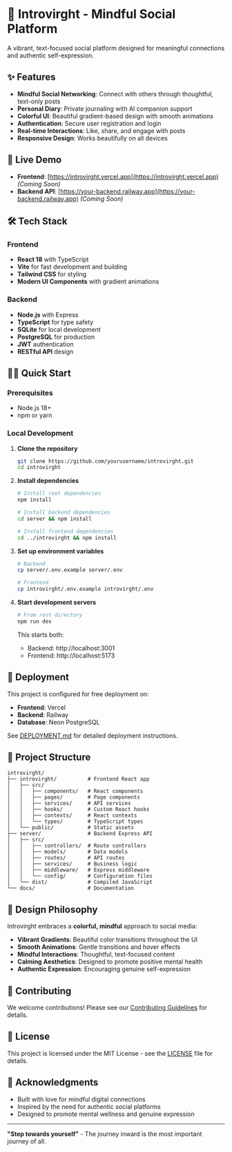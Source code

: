 # 🌈 Introvirght - Mindful Social Platform

A vibrant, text-focused social platform designed for meaningful connections and authentic self-expression.

## ✨ Features

- **Mindful Social Networking**: Connect with others through thoughtful, text-only posts
- **Personal Diary**: Private journaling with AI companion support
- **Colorful UI**: Beautiful gradient-based design with smooth animations
- **Authentication**: Secure user registration and login
- **Real-time Interactions**: Like, share, and engage with posts
- **Responsive Design**: Works beautifully on all devices

## 🚀 Live Demo

- **Frontend**: [https://introvirght.vercel.app](https://introvirght.vercel.app) *(Coming Soon)*
- **Backend API**: [https://your-backend.railway.app](https://your-backend.railway.app) *(Coming Soon)*

## 🛠️ Tech Stack

### Frontend
- **React 18** with TypeScript
- **Vite** for fast development and building
- **Tailwind CSS** for styling
- **Modern UI Components** with gradient animations

### Backend
- **Node.js** with Express
- **TypeScript** for type safety
- **SQLite** for local development
- **PostgreSQL** for production
- **JWT** authentication
- **RESTful API** design

## 🏃‍♂️ Quick Start

### Prerequisites
- Node.js 18+ 
- npm or yarn

### Local Development

1. **Clone the repository**
   ```bash
   git clone https://github.com/yourusername/introvirght.git
   cd introvirght
   ```

2. **Install dependencies**
   ```bash
   # Install root dependencies
   npm install
   
   # Install backend dependencies
   cd server && npm install
   
   # Install frontend dependencies
   cd ../introvirght && npm install
   ```

3. **Set up environment variables**
   ```bash
   # Backend
   cp server/.env.example server/.env
   
   # Frontend
   cp introvirght/.env.example introvirght/.env
   ```

4. **Start development servers**
   ```bash
   # From root directory
   npm run dev
   ```

   This starts both:
   - Backend: http://localhost:3001
   - Frontend: http://localhost:5173

## 🚀 Deployment

This project is configured for free deployment on:

- **Frontend**: Vercel
- **Backend**: Railway
- **Database**: Neon PostgreSQL

See [DEPLOYMENT.md](DEPLOYMENT.md) for detailed deployment instructions.

## 📁 Project Structure

```
introvirght/
├── introvirght/          # Frontend React app
│   ├── src/
│   │   ├── components/   # React components
│   │   ├── pages/        # Page components
│   │   ├── services/     # API services
│   │   ├── hooks/        # Custom React hooks
│   │   ├── contexts/     # React contexts
│   │   └── types/        # TypeScript types
│   └── public/           # Static assets
├── server/               # Backend Express API
│   ├── src/
│   │   ├── controllers/  # Route controllers
│   │   ├── models/       # Data models
│   │   ├── routes/       # API routes
│   │   ├── services/     # Business logic
│   │   ├── middleware/   # Express middleware
│   │   └── config/       # Configuration files
│   └── dist/             # Compiled JavaScript
└── docs/                 # Documentation
```

## 🎨 Design Philosophy

Introvirght embraces a **colorful, mindful** approach to social media:

- **Vibrant Gradients**: Beautiful color transitions throughout the UI
- **Smooth Animations**: Gentle transitions and hover effects
- **Mindful Interactions**: Thoughtful, text-focused content
- **Calming Aesthetics**: Designed to promote positive mental health
- **Authentic Expression**: Encouraging genuine self-expression

## 🤝 Contributing

We welcome contributions! Please see our [Contributing Guidelines](CONTRIBUTING.md) for details.

## 📄 License

This project is licensed under the MIT License - see the [LICENSE](LICENSE) file for details.

## 🙏 Acknowledgments

- Built with love for mindful digital connections
- Inspired by the need for authentic social platforms
- Designed to promote mental wellness and genuine expression

---

**"Step towards yourself"** - The journey inward is the most important journey of all.